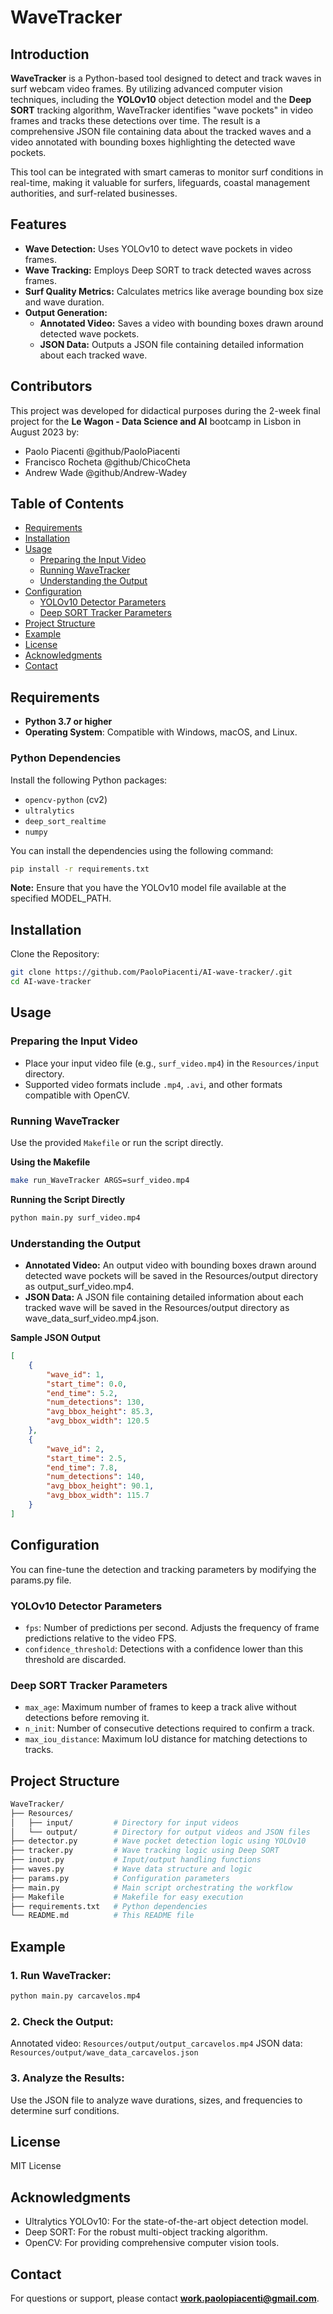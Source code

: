 # WaveTracker

## Introduction

**WaveTracker** is a Python-based tool designed to detect and track waves in surf webcam video frames. By utilizing advanced computer vision techniques, including the **YOLOv10** object detection model and the **Deep SORT** tracking algorithm, WaveTracker identifies "wave pockets" in video frames and tracks these detections over time. The result is a comprehensive JSON file containing data about the tracked waves and a video annotated with bounding boxes highlighting the detected wave pockets.

This tool can be integrated with smart cameras to monitor surf conditions in real-time, making it valuable for surfers, lifeguards, coastal management authorities, and surf-related businesses.

## Features

- **Wave Detection:** Uses YOLOv10 to detect wave pockets in video frames.
- **Wave Tracking:** Employs Deep SORT to track detected waves across frames.
- **Surf Quality Metrics:** Calculates metrics like average bounding box size and wave duration.
- **Output Generation:**
    - **Annotated Video:** Saves a video with bounding boxes drawn around detected wave pockets.
    - **JSON Data:** Outputs a JSON file containing detailed information about each tracked wave.

## Contributors
This project was developed for didactical purposes during the 2-week final project for the **Le Wagon - Data Science and AI** bootcamp in Lisbon in August 2023 by:
- Paolo Piacenti @github/PaoloPiacenti
- Francisco Rocheta @github/ChicoCheta
- Andrew Wade @github/Andrew-Wadey

## Table of Contents

- [Requirements](#requirements)
- [Installation](#installation)
- [Usage](#usage)
  - [Preparing the Input Video](#preparing-the-input-video)
  - [Running WaveTracker](#running-wavetracker)
  - [Understanding the Output](#understanding-the-output)
- [Configuration](#configuration)
  - [YOLOv10 Detector Parameters](#yolov10-detector-parameters)
  - [Deep SORT Tracker Parameters](#deep-sort-tracker-parameters)
- [Project Structure](#project-structure)
- [Example](#example)
- [License](#license)
- [Acknowledgments](#acknowledgments)
- [Contact](#contact)

## Requirements

- **Python 3.7 or higher**
- **Operating System**: Compatible with Windows, macOS, and Linux.

### Python Dependencies

Install the following Python packages:

- `opencv-python` (cv2)
- `ultralytics`
- `deep_sort_realtime`
- `numpy`

You can install the dependencies using the following command:

```bash
pip install -r requirements.txt
```
**Note:** Ensure that you have the YOLOv10 model file available at the specified MODEL_PATH.

## Installation
Clone the Repository:

```bash
git clone https://github.com/PaoloPiacenti/AI-wave-tracker/.git
cd AI-wave-tracker
```

## Usage

### Preparing the Input Video
- Place your input video file (e.g., `surf_video.mp4`) in the `Resources/input` directory.
- Supported video formats include `.mp4`, `.avi`, and other formats compatible with OpenCV.

### Running WaveTracker
Use the provided `Makefile` or run the script directly.

**Using the Makefile**
```bash
make run_WaveTracker ARGS=surf_video.mp4
```

**Running the Script Directly**
```bash
python main.py surf_video.mp4
```

### Understanding the Output
- **Annotated Video:** An output video with bounding boxes drawn around detected wave pockets will be saved in the Resources/output directory as output_surf_video.mp4.
- **JSON Data:** A JSON file containing detailed information about each tracked wave will be saved in the Resources/output directory as wave_data_surf_video.mp4.json.

**Sample JSON Output**

```JSON
[
    {
        "wave_id": 1,
        "start_time": 0.0,
        "end_time": 5.2,
        "num_detections": 130,
        "avg_bbox_height": 85.3,
        "avg_bbox_width": 120.5
    },
    {
        "wave_id": 2,
        "start_time": 2.5,
        "end_time": 7.8,
        "num_detections": 140,
        "avg_bbox_height": 90.1,
        "avg_bbox_width": 115.7
    }
]
```

## Configuration
You can fine-tune the detection and tracking parameters by modifying the params.py file.

### YOLOv10 Detector Parameters
- `fps`: Number of predictions per second. Adjusts the frequency of frame predictions relative to the video FPS.
- `confidence_threshold`: Detections with a confidence lower than this threshold are discarded.

### Deep SORT Tracker Parameters
- `max_age`: Maximum number of frames to keep a track alive without detections before removing it.
- `n_init`: Number of consecutive detections required to confirm a track.
- `max_iou_distance`: Maximum IoU distance for matching detections to tracks.


## Project Structure
```bash
WaveTracker/
├── Resources/
│   ├── input/         # Directory for input videos
│   └── output/        # Directory for output videos and JSON files
├── detector.py        # Wave pocket detection logic using YOLOv10
├── tracker.py         # Wave tracking logic using Deep SORT
├── inout.py           # Input/output handling functions
├── waves.py           # Wave data structure and logic
├── params.py          # Configuration parameters
├── main.py            # Main script orchestrating the workflow
├── Makefile           # Makefile for easy execution
├── requirements.txt   # Python dependencies
└── README.md          # This README file
```

## Example

### 1. Run WaveTracker:

```bash
python main.py carcavelos.mp4
```

### 2. Check the Output:

Annotated video: `Resources/output/output_carcavelos.mp4`
JSON data: `Resources/output/wave_data_carcavelos.json`

### 3. Analyze the Results:
Use the JSON file to analyze wave durations, sizes, and frequencies to determine surf conditions.

## License
MIT License

## Acknowledgments
- Ultralytics YOLOv10: For the state-of-the-art object detection model.
- Deep SORT: For the robust multi-object tracking algorithm.
- OpenCV: For providing comprehensive computer vision tools.

## Contact
For questions or support, please contact **work.paolopiacenti@gmail.com**.
